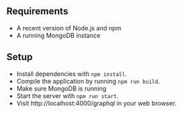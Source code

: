 ## Requirements

- A recent version of Node.js and npm
- A running MongoDB instance

## Setup

- Install dependencies with `npm install`.
- Compile the application by running `npm run build`.
- Make sure MongoDB is running
- Start the server with `npm run start`.
- Visit http://localhost:4000/graphql in your web browser.